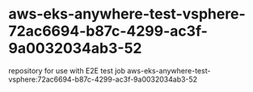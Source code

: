 # aws-eks-anywhere-test-vsphere-72ac6694-b87c-4299-ac3f-9a0032034ab3-52
repository for use with E2E test job aws-eks-anywhere-test-vsphere:72ac6694-b87c-4299-ac3f-9a0032034ab3-52
